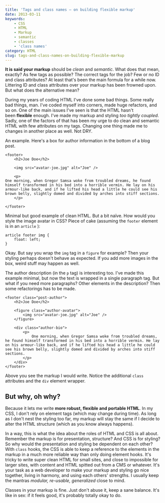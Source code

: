 ```yaml
---
title: 'Tags and class names – on building flexible markup'
date: 2013-03-11
keywords:
    - CSS
    - HTML
    - Markup
    - semantic
    - classes
    - 'class names'
category: HTML
slug: tags-and-class-names-on-building-flexible-markup
---
```


**It is said your markup** should be _clean_ and _semantic_. What does that mean, exactly? As few
tags as possible? The correct tags for the job? Few or no ID and class attributes? At least that's
been the main formula for a while now. Littering ID and class attributes over your markup has been
frowned upon. But what does the alternative mean?

During my years of coding HTML I've done some bad things. Some really bad things, man. I've coded
myself into corners, made huge refactors, and so on. One of the main issues I've seen is that the
HTML hasn't been **flexible** enough. I've made my markup and styling _too tightly coupled_. Sadly,
one of the factors of that has been my urge to do clean and semantic HTML with few attributes on my
tags. Changing one thing made me to changes in another place as well. Not DRY.

An example. Here's a box for author information in the bottom of a blog post.

    <footer>
    	<h2>Joe Doe</h2>

    	<img src="avatar-joe.jpg" alt="Joe" />

    	<p>
    One morning, when Gregor Samsa woke from troubled dreams, he found himself transformed in his bed into a horrible vermin. He lay on his armour-like back, and if he lifted his head a little he could see his brown belly, slightly domed and divided by arches into stiff sections.
    	</p>
    	
    </footer>

Minimal but good example of clean HTML. But a bit naïve. How would you style the image avatar in
CSS? Piece of cake (assuming the `footer` element is in an `article` ):

    article footer img {
    	float: left;
    }

Okay. But say you wrap the `img` tag in a `figure` for example? Then your styling perhaps doesn't
behave as expected. If you add more images in the box, weird stuff may happen as well.

The author description (in the `p` tag) is interesting too. I've made this example minimal, but now
the text is wrapped in a single paragraph tag. But what if you need more paragraphs? Other elements
in the description? Then some refactorings has to be made.

    <footer class="post-author">
    	<h2>Joe Doe</h2>

    	<figure class="author-avatar">	
    		<img src="avatar-joe.jpg" alt="Joe" />
    	</figure>

    	<div class="author-bio">
    		<p>
    			One morning, when Gregor Samsa woke from troubled dreams, he found himself transformed in his bed into a horrible vermin. He lay on his armour-like back, and if he lifted his head a little he could see his brown belly, slightly domed and divided by arches into stiff sections.
    		</p>
    	</div>
    </footer>

Above you see the markup I would write. Notice the additional `class` attributes and the `div`
element wrapper.

## But why, oh why?

Because it lets me write **more robust, flexible and portable HTML**. In my CSS, I don't rely on
element tags (which may change during time). As long as I don't nest the styling too far, my markup
will stay the same if I decide to alter the HTML structure (which as you know always happens).

In a way, this is what the idea about the roles of HTML and CSS is all about. Remember the markup is
for presentation, structure? And CSS is for styling? So why would the presentation and styling be
dependent on each other? With `class` hooks, the CSS is able to keep a reference to the elements in
the markup in a much more reliable way than only doing element hooks. It's tricky to write super
clean HTML for small sites, and close to impossible for larger sites, with content and HTML spitted
out from a CMS or whatever. It's your task as a web developer to make your markup and styling go
nice together, living in harmony, and using each others' strengths. I usually keep the mantras
_modular, re-usable, generalized_ close to mind.

Classes in your markup is fine. Just don't abuse it, keep a sane balance. It's like in sex: if it
feels good, it's probably totally okay to do.
